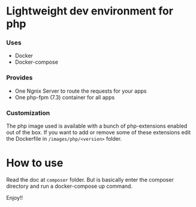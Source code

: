 # Lightweight dev environment for php

### Uses
- Docker
- Docker-compose

### Provides

- One Ngnix Server to route the requests for your apps
- One php-fpm (7.3) container for all apps
### Customization

The php image used is available with a bunch of php-extensions enabled out of the box. If you want to add or remove some of these extensions edit the Dockerfile in `/images/php/<version>` folder.

# How to use

Read the doc at `composer` folder. But is basically enter the composer directory and run a docker-compose up command.

Enjoy!!